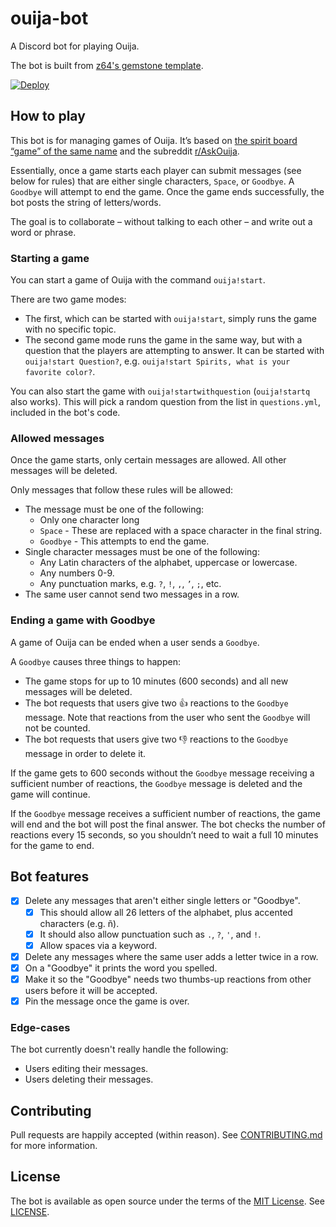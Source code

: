 # ouija-bot

A Discord bot for playing Ouija.

The bot is built from [z64's gemstone template](https://github.com/z64/gemstone).

[![Deploy](https://www.herokucdn.com/deploy/button.svg)](https://heroku.com/deploy?template=https://github.com/connorshea/ouija-bot)

## How to play

This bot is for managing games of Ouija. It’s based on [the spirit board “game” of the same name](https://en.wikipedia.org/wiki/Ouija) and the subreddit [r/AskOuija](https://www.reddit.com/r/AskOuija/). 

Essentially, once a game starts each player can submit messages (see below for rules) that are either single characters, `Space`, or `Goodbye`. A `Goodbye` will attempt to end the game. Once the game ends successfully, the bot posts the string of letters/words.

The goal is to collaborate – without talking to each other – and write out a word or phrase.

### Starting a game

You can start a game of Ouija with the command `ouija!start`.

There are two game modes:
- The first, which can be started with `ouija!start`, simply runs the game with no specific topic.
- The second game mode runs the game in the same way, but with a question that the players are attempting to answer. It can be started with `ouija!start Question?`, e.g. `ouija!start Spirits, what is your favorite color?`.

You can also start the game with `ouija!startwithquestion` (`ouija!startq` also works). This will pick a random question from the list in `questions.yml`, included in the bot's code.

### Allowed messages

Once the game starts, only certain messages are allowed. All other messages will be deleted. 

Only messages that follow these rules will be allowed:
- The message must be one of the following:
	- Only one character long
	- `Space` - These are replaced with a space character in the final string.
	- `Goodbye` - This attempts to end the game.
- Single character messages must be one of the following:
	- Any Latin characters of the alphabet, uppercase or lowercase.
	- Any numbers 0-9.
	- Any punctuation marks, e.g. `?`, `!`, `,`, `’`, `;`, etc.
- The same user cannot send two messages in a row.

### Ending a game with Goodbye

A game of Ouija can be ended when a user sends a `Goodbye`. 

A `Goodbye` causes three things to happen:
- The game stops for up to 10 minutes (600 seconds) and all new messages will be deleted.
- The bot requests that users give two :thumbsup: reactions to the `Goodbye` message. Note that reactions from the user who sent the `Goodbye` will not be counted.
- The bot requests that users give two :thumbsdown: reactions to the `Goodbye` message in order to delete it.

If the game gets to 600 seconds without the `Goodbye` message receiving a sufficient number of reactions, the `Goodbye` message is deleted and the game will continue.

If the `Goodbye` message receives a sufficient number of reactions, the game will end and the bot will post the final answer. The bot checks the number of reactions every 15 seconds, so you shouldn’t need to wait a full 10 minutes for the game to end.

## Bot features

- [x] Delete any messages that aren't either single letters or "Goodbye".
  - [x] This should allow all 26 letters of the alphabet, plus accented characters (e.g. ñ).
  - [x] It should also allow punctuation such as `.`, `?`, `'`, and `!`.
  - [x] Allow spaces via a keyword.
- [x] Delete any messages where the same user adds a letter twice in a row.
- [x] On a "Goodbye" it prints the word you spelled.
- [x] Make it so the "Goodbye" needs two thumbs-up reactions from other users before it will be accepted.
- [x] Pin the message once the game is over.

### Edge-cases

The bot currently doesn't really handle the following:

- Users editing their messages.
- Users deleting their messages.

## Contributing

Pull requests are happily accepted (within reason). See [CONTRIBUTING.md](CONTRIBUTING.md) for more information.

## License

The bot is available as open source under the terms of the [MIT License](https://opensource.org/licenses/MIT). See [LICENSE](LICENSE).
